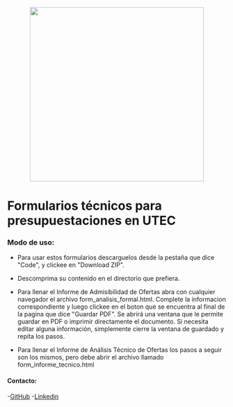 <div align="center">
    <img src="https://www.smarttalent.uy/innovaportal/file/55089/1/utec.png" width="400px">
</div>

# Formularios técnicos para presupuestaciones en UTEC

### Modo de uso:
* Para usar estos formularios descarguelos desde la pestaña que dice "Code", y clickee en "Download ZIP".

* Descomprima su contenido en el directorio que prefiera.

* Para llenar el Informe de Admisibilidad de Ofertas abra con cualquier navegador el archivo form_analisis_formal.html. Complete la informacion correspondiente y luego clickee en el boton que se encuentra al final de la pagina que dice "Guardar PDF". Se abrirá una ventana que le permite guardar en PDF o imprimir directamente el documento. Si necesita editar alguna información, simplemente cierre la ventana de guardado y repita los pasos.

* Para llenar el Informe de Análisis Técnico de Ofertas los pasos a seguir son los mismos, pero debe abrir el archivo llamado form_informe_tecnico.html

#### Contacto:
-[GitHub](https://github.com/Lunerio)
-[Linkedin](https://linkedin.com/in/lunerio)
